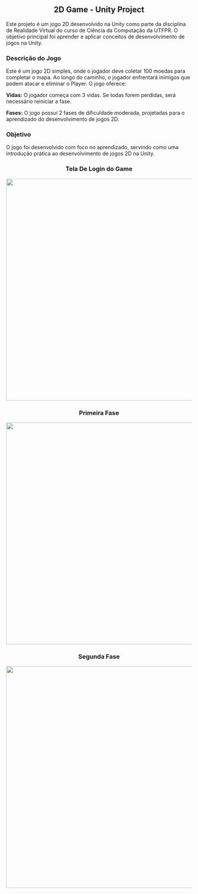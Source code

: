 <div align="center">

## 2D Game - Unity Project
</div>
Este projeto é um jogo 2D desenvolvido na Unity como parte da disciplina de Realidade Virtual do curso de Ciência da Computação da UTFPR. O objetivo principal foi aprender e aplicar conceitos de desenvolvimento de jogos na Unity.

### Descrição do Jogo

Este é um jogo 2D simples, onde o jogador deve coletar 100 moedas para completar o mapa. Ao longo do caminho, o jogador enfrentará inimigos que podem atacar e eliminar o Player. O jogo oferece:

**Vidas:** O jogador começa com 3 vidas. Se todas forem perdidas, será necessário reiniciar a fase.

**Fases:** O jogo possui 2 fases de dificuldade moderada, projetadas para o aprendizado do desenvolvimento de jogos 2D.


### Objetivo

O jogo foi desenvolvido com foco no aprendizado, servindo como uma introdução prática ao desenvolvimento de jogos 2D na Unity.

<div align="center">
  
### Tela De Login do Game
<img src="https://github.com/user-attachments/assets/fed4def1-80f1-4eba-bdf6-6fc29a4ae63e" width="600px" />

### Primeira Fase
<img src="https://github.com/user-attachments/assets/1eb1a359-f3ab-4bfa-9051-4227ef081a6b" width="600px" />

### Segunda Fase
<img src="https://github.com/user-attachments/assets/e5782b70-05e2-4aec-991c-e95b05f44fc7" width="600px" />

</div>

